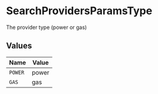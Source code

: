 # SearchProvidersParamsType

The provider type (power or gas)


## Values

| Name    | Value   |
| ------- | ------- |
| `POWER` | power   |
| `GAS`   | gas     |